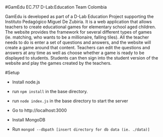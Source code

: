 #GamEdu
EC.717 D-Lab:Education
Team Colombia

GamEdu is developed as part of a D-Lab Education Project supporting the Instituto Pedagógico Miguel De Zubiría. It is a web application that allows teachers to create educational games for elementary school aged children. The website provides the framework for several different types of games (ie. matching, who wants to be a millionaire, falling tiles). All the teacher needs to do is enter a set of questions and answers, and the website will create a game around that content. Teachers can edit the questions and answers at any time as well as choose whether a game is ready to be displayed to students. Students can then sign into the student version of the website and play the games created by the teachers.

#Setup

* Install node.js
* run `npm install` in the base directory.
* run `node index.js` in the base directory to start the server
* Go to http://localhost:3000 

* Install MongoDB
* Run `mongod --dbpath [insert directory for db data (ie. ./data)]`

